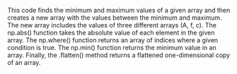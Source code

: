 

This code finds the minimum and maximum values of a given array and then creates a new array with the values between the minimum and maximum. The new array includes the values of three different arrays (A, f, c). The np.abs() function takes the absolute value of each element in the given array. The np.where() function returns an array of indices where a given condition is true. The np.min() function returns the minimum value in an array. Finally, the .flatten() method returns a flattened one-dimensional copy of an array.